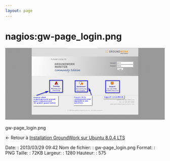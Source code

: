 ```yaml
---
layout: page
---
```


nagios:gw-page\_login.png
=========================

[![gw-page\_login.png](../../assets/media/nagios/gw-page_login.png@cache=&w=900&h=404 "gw-page_login.png")](../../assets/media/nagios/gw-page_login.png@cache= "Afficher le fichier original")

gw-page\_login.png

← Retour à [Installation GroundWork sur Ubuntu 8.0.4
LTS](../../groundwork/groundwork-ubuntu-install.html "groundwork:groundwork-ubuntu-install")

Date:
:   2013/03/29 09:42
Nom de fichier:
:   gw-page\_login.png
Format:
:   PNG
Taille:
:   72KB
Largeur:
:   1280
Hauteur:
:   575

